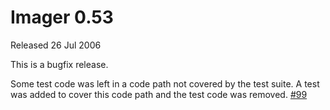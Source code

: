 # Imager 0.53

Released 26 Jul 2006

This is a bugfix release.

Some test code was left in a code path not covered by the test suite. A test was added to cover this code path and the test code was removed. [#99](https://github.com/tonycoz/imager/issues/99)